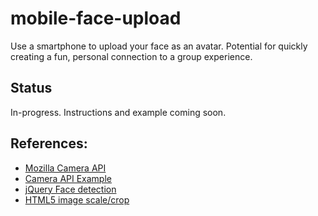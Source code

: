 # mobile-face-upload
Use a smartphone to upload your face as an avatar.
Potential for quickly creating a fun, personal connection to a group experience.

## Status
In-progress. Instructions and example coming soon.

## References:

* [Mozilla Camera API](https://developer.mozilla.org/en-US/docs/Web/Guide/API/Camera)
* [Camera API Example](http://robnyman.github.io/camera-api/)
* [jQuery Face detection](https://github.com/jaysalvat/jquery.facedetection)
* [HTML5 image scale/crop](https://github.com/blueimp/JavaScript-Load-Image)
